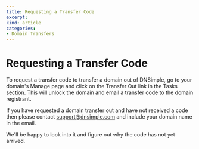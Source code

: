 ```yaml
---
title: Requesting a Transfer Code
excerpt: 
kind: article
categories:
- Domain Transfers
---
```


# Requesting a Transfer Code

To request a transfer code to transfer a domain out of DNSimple, go to your domain's Manage page and click on the Transfer Out link in the Tasks section. This will unlock the domain and email a transfer code to the domain registrant.

If you have requested a domain transfer out and have not received a code then please contact support@dnsimple.com  and include your domain name in the email.

We'll be happy to look into it and figure out why the code has not yet arrived.
